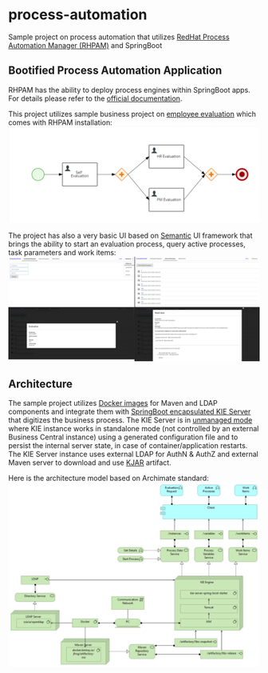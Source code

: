 # process-automation
Sample project on process automation that utilizes [RedHat Process Automation Manager (RHPAM)](https://redhat.com/en/technologies/jboss-middleware/process-automation-manager) and SpringBoot

## Bootified Process Automation Application
RHPAM has the ability to deploy process engines within SpringBoot apps. For details please refer to the [official documentation](https://access.redhat.com/documentation/en-us/red_hat_process_automation_manager/7.7/html-single/creating_red_hat_process_automation_manager_business_applications_with_spring_boot/index).

This project utilizes sample business project on [employee evaluation](/Evaluation_Process) which comes with RHPAM installation:
![Evaluation BPM project](/doc/images/evaluation.bpmn.png)

The project has also a very basic UI based on [Semantic](https://semantic-ui.com/) UI framework that brings the ability to start an evaluation process, query active processes, task parameters and work items:
![UI](/doc/images/ui.png)

## Architecture
The sample project utilizes [Docker images](/docker) for Maven and LDAP components and integrate them with [SpringBoot encapsulated KIE Server](/evaluation-boot) that digitizes the business process. The KIE Server is in [unmanaged mode](https://access.redhat.com/documentation/en-us/red_hat_process_automation_manager/7.7/html/managing_and_monitoring_kie_server/kie-server-unmanaged-server-config-proc) where KIE instance works in standalone mode (not controlled by an external Business Central instance) using a generated configuration file and to persist the internal server state, in case of container/application restarts. The KIE Server instance uses external LDAP for AuthN & AuthZ and external Maven server to download and use [KJAR](https://developers.redhat.com/blog/2018/03/14/what-is-a-kjar/) artifact.

Here is the architecture model based on Archimate standard:  
![Architecture](/doc/images/architecture.png)
